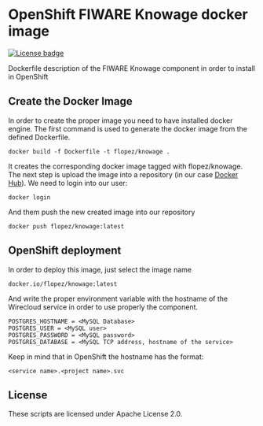 # OpenShift FIWARE Knowage docker image
[![License badge](https://img.shields.io/badge/license-Apache_2.0-blue.svg)](https://opensource.org/licenses/Apache-2.0)

Dockerfile description of the FIWARE Knowage component in order to install in OpenShift

## Create the Docker Image

In order to create the proper image you need to have installed docker engine.
The first command is used to generate the docker image from the defined Dockerfile.

```
docker build -f Dockerfile -t flopez/knowage .
```

It creates the corresponding docker image tagged with flopez/knowage. The next step is
upload the image into a repository (in our case [Docker Hub](https://hub.docker.com/)).
We need to login into our user:

```
docker login
```

And them push the new created image into our repository

```
docker push flopez/knowage:latest
```

## OpenShift deployment

In order to deploy this image, just select the image name

```
docker.io/flopez/knowage:latest
```

And write the proper environment variable with the hostname of the Wirecloud service 
in order to use properly the component.

```
POSTGRES_HOSTNAME = <MySQL Database>
POSTGRES_USER = <MySQL user>
POSTGRES_PASSWORD = <MySQL password>
POSTGRES_DATABASE = <MySQL TCP address, hostname of the service>
```

Keep in mind that in OpenShift the hostname has the format:

```
<service name>.<project name>.svc
```

## License

These scripts are licensed under Apache License 2.0.
